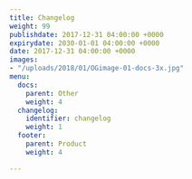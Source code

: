 ```yaml
---
title: Changelog
weight: 99
publishdate: 2017-12-31 04:00:00 +0000
expirydate: 2030-01-01 04:00:00 +0000
date: 2017-12-31 04:00:00 +0000
images:
- "/uploads/2018/01/OGimage-01-docs-3x.jpg"
menu:
  docs:
    parent: Other
    weight: 4
  changelog:
    identifier: changelog
    weight: 1
  footer:
    parent: Product
    weight: 4

---
```

